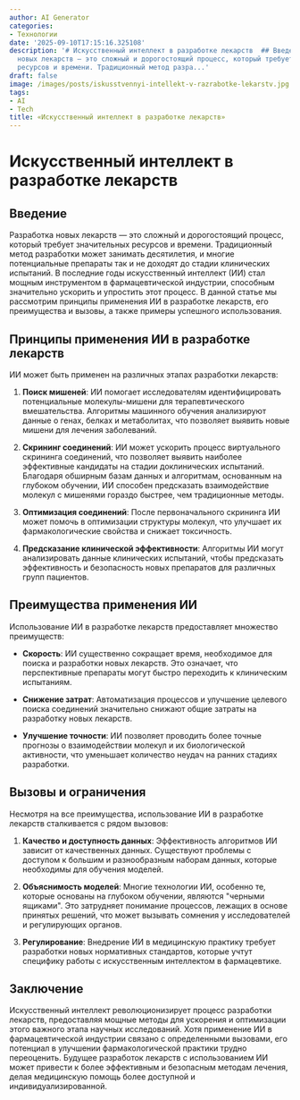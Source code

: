 ```yaml
---
author: AI Generator
categories:
- Технологии
date: '2025-09-10T17:15:16.325108'
description: '# Искусственный интеллект в разработке лекарств  ## Введение  Разработка
  новых лекарств — это сложный и дорогостоящий процесс, который требует значительных
  ресурсов и времени. Традиционный метод разра...'
draft: false
image: /images/posts/iskusstvennyi-intellekt-v-razrabotke-lekarstv.jpg
tags:
- AI
- Tech
title: «Искусственный интеллект в разработке лекарств»
---
```


# Искусственный интеллект в разработке лекарств

## Введение

Разработка новых лекарств — это сложный и дорогостоящий процесс, который требует значительных ресурсов и времени. Традиционный метод разработки может занимать десятилетия, и многие потенциальные препараты так и не доходят до стадии клинических испытаний. В последние годы искусственный интеллект (ИИ) стал мощным инструментом в фармацевтической индустрии, способным значительно ускорить и упростить этот процесс. В данной статье мы рассмотрим принципы применения ИИ в разработке лекарств, его преимущества и вызовы, а также примеры успешного использования.

## Принципы применения ИИ в разработке лекарств

ИИ может быть применен на различных этапах разработки лекарств:

1. **Поиск мишеней**: ИИ помогает исследователям идентифицировать потенциальные молекулы-мишени для терапевтического вмешательства. Алгоритмы машинного обучения анализируют данные о генах, белках и метаболитах, что позволяет выявить новые мишени для лечения заболеваний.

2. **Скрининг соединений**: ИИ может ускорить процесс виртуального скрининга соединений, что позволяет выявить наиболее эффективные кандидаты на стадии доклинических испытаний. Благодаря обширным базам данных и алгоритмам, основанным на глубоком обучении, ИИ способен предсказать взаимодействие молекул с мишенями гораздо быстрее, чем традиционные методы.

3. **Оптимизация соединений**: После первоначального скрининга ИИ может помочь в оптимизации структуры молекул, что улучшает их фармакологические свойства и снижает токсичность.

4. **Предсказание клинической эффективности**: Алгоритмы ИИ могут анализировать данные клинических испытаний, чтобы предсказать эффективность и безопасность новых препаратов для различных групп пациентов.

## Преимущества применения ИИ

Использование ИИ в разработке лекарств предоставляет множество преимуществ:

- **Скорость**: ИИ существенно сокращает время, необходимое для поиска и разработки новых лекарств. Это означает, что перспективные препараты могут быстро переходить к клиническим испытаниям.

- **Снижение затрат**: Автоматизация процессов и улучшение целевого поиска соединений значительно снижают общие затраты на разработку новых лекарств.

- **Улучшение точности**: ИИ позволяет проводить более точные прогнозы о взаимодействии молекул и их биологической активности, что уменьшает количество неудач на ранних стадиях разработки.

## Вызовы и ограничения

Несмотря на все преимущества, использование ИИ в разработке лекарств сталкивается с рядом вызовов:

1. **Качество и доступность данных**: Эффективность алгоритмов ИИ зависит от качественных данных. Существуют проблемы с доступом к большим и разнообразным наборам данных, которые необходимы для обучения моделей.

2. **Объяснимость моделей**: Многие технологии ИИ, особенно те, которые основаны на глубоком обучении, являются "черными ящиками". Это затрудняет понимание процессов, лежащих в основе принятых решений, что может вызывать сомнения у исследователей и регулирующих органов.

3. **Регулирование**: Внедрение ИИ в медицинскую практику требует разработки новых нормативных стандартов, которые учтут специфику работы с искусственным интеллектом в фармацевтике.

## Заключение

Искусственный интеллект революционизирует процесс разработки лекарств, предоставляя мощные методы для ускорения и оптимизации этого важного этапа научных исследований. Хотя применение ИИ в фармацевтической индустрии связано с определенными вызовами, его потенциал в улучшении фармакологической практики трудно переоценить. Будущее разработок лекарств с использованием ИИ может привести к более эффективным и безопасным методам лечения, делая медицинскую помощь более доступной и индивидуализированной.
